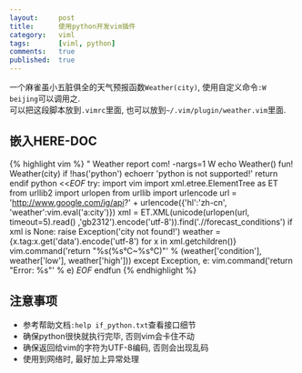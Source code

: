 ```yaml
---
layout:     post
title:      使用python开发vim插件
category:   viml
tags:       [viml, python]
comments:   true
published:  true
---
```


一个麻雀虽小五脏俱全的天气预报函数`Weather(city)`, 使用自定义命令`:W beijing`可以调用之.  
可以把这段脚本放到`.vimrc`里面, 也可以放到`~/.vim/plugin/weather.vim`里面.


## 嵌入HERE-DOC

{% highlight vim %}
" Weather report
com! -nargs=1 W echo Weather(<f-args>)
fun! Weather(city)
    if !has('python')
        echoerr 'python is not supported!'
        return
    endif
python <<_EOF_
try:
    import vim
    import xml.etree.ElementTree as ET
    from urllib2 import urlopen
    from urllib import urlencode
    url = 'http://www.google.com/ig/api?' + urlencode({'hl':'zh-cn', 'weather':vim.eval('a:city')})
    xml = ET.XML(unicode(urlopen(url, timeout=5).read() ,'gb2312').encode('utf-8')).find('.//forecast_conditions')
    if xml is None:
        raise Exception('city not found!')
    weather = {x.tag:x.get('data').encode('utf-8') for x in xml.getchildren()}
    vim.command('return "%s(%s°C~%s°C)"' % (weather['condition'], weather['low'], weather['high']))
except Exception, e:
    vim.command('return "Error: %s"' % e)
_EOF_
endfun
{% endhighlight %}

## 注意事项

- 参考帮助文档`:help if_python.txt`查看接口细节
- 确保python很快就执行完毕, 否则vim会卡住不动
- 确保返回给vim的字符为UTF-8编码, 否则会出现乱码
- 使用到网络时, 最好加上异常处理
